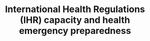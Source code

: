 ---
data_non_statistical: true
goal_meta_link: http://unstats.un.org/sdgs/files/metadata-compilation/Metadata-Goal-3.pdf
graph_title: International Health Regulations (IHR) capacity and health emergency
  preparedness
graph_type: null
has_metadata: true
indicator: 3.d.1
indicator_definition: 'Percentage of attributes of 13 core capacities that have been
  attained at a specific point in time. The 13 core capacities are: (1) National legislation,
  policy and financing; (2) Coordination and National Focal Point communications;
  (3) Surveillance; (4) Response; (5) Preparedness; (6) Risk communication; (7) Human
  resources; (8) Laboratory; (9) Points of entry; (10) Zoonotic events; (11) Food
  safety; (12) Chemical events; (13) Radionuclear emergencies.'
indicator_name: International Health Regulations (IHR) capacity and health emergency
  preparedness
indicator_sort_order: 03-0d-01
indicator_variable: null
layout: indicator
method_of_computation: Number of attributes attained / Total number of attributes
  Method of measurement t Based on a set of attributes of 13 core capacities from
  a standard WHO instrument.
national_geographical_coverage: United States
permalink: /3-d-1/
published: true
reporting_status: notstarted
sdg_goal: 3
source_active_1: true
source_notes_1: null
source_title_1: null
target: Strengthen the capacity of all countries, in particular developing countries,
  for early warning, risk reduction and management of national and global health risks.
target_id: 3.d
title: International Health Regulations (IHR) capacity and health emergency preparedness
un_custodial_agency: WHO
un_designated_tier: '1'
variable_description: null
variable_notes: null
---